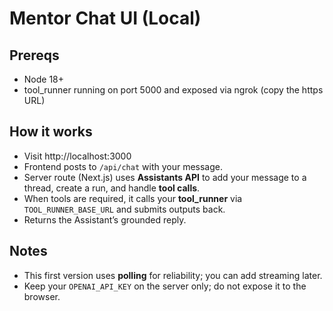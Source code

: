 # Mentor Chat UI (Local)

## Prereqs
- Node 18+
- tool_runner running on port 5000 and exposed via ngrok (copy the https URL)

## How it works
- Visit http://localhost:3000
- Frontend posts to `/api/chat` with your message.
- Server route (Next.js) uses **Assistants API** to add your message to a thread, create a run, and handle **tool calls**.
- When tools are required, it calls your **tool_runner** via `TOOL_RUNNER_BASE_URL` and submits outputs back.
- Returns the Assistant’s grounded reply.

## Notes
- This first version uses **polling** for reliability; you can add streaming later.
- Keep your `OPENAI_API_KEY` on the server only; do not expose it to the browser.